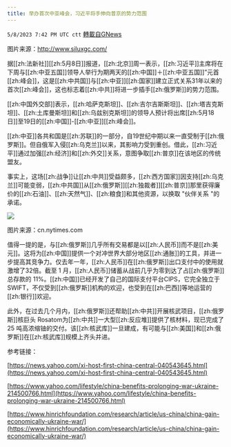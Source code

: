 ```yaml
---
title: 举办首次中亚峰会，习近平将手伸向普京的势力范围
---
```

`5/8/2023 7:42 PM UTC ctt` [轉載自GNews](https://gnews.org/articles/1284553)

图片来源：http://www.siluxgc.com/

据[[zh:法新社]][[zh:5月8日]]报道，[[zh:北京]]周一表示，[[zh:习近平]]主席将在下周与[[zh:中亚五国]]领导人举行为期两天的[[zh:中国]]＋[[zh:中亚五国]]”元首[[zh:峰会]]，这是[[zh:中共国]]与[[zh:中亚]][[zh:国家]]建立正式关系31年以来的首次[[zh:峰会]]，这也标志着[[zh:中共]]将进一步插手[[zh:俄罗斯]]的势力范围。

[[zh:中国外交部]]表示，[[zh:哈萨克斯坦]]、[[zh:吉尔吉斯斯坦]]、[[zh:塔吉克斯坦]]、[[zh:土库曼斯坦]]和[[zh:乌兹别克斯坦]]的领导人预计将出席[[zh:5月18日]]至19日的[[zh:中国]]-[[zh:中亚]][[zh:峰会]]。

[[zh:中亚]]各共和国是[[zh:苏联]]的一部分，自19世纪中期以来一直受制于[[zh:俄罗斯]]。但自俄军入侵[[zh:乌克兰]]以来，其影响力受到重创。借此，[[zh:习近平]]通过加强[[zh:经济]]和[[zh:外交]]关系，意图争取[[zh:普京]]在该地区的传统盟友。

事实上，这场[[zh:战争]]让[[zh:中共]]受益颇多，[[zh:西方国家]]因支持[[zh:乌克兰]]可能变弱，[[zh:中共国]]从[[zh:俄罗斯]][[zh:独裁者]][[zh:普京]]那里获得廉价的[[zh:石油]]、[[zh:天然气]]、[[zh:粮食]]和其他资源，以换取 "伙伴关系 "的承诺。


![](https://i.imgur.com/D4MRmRc.jpg)


图片来源：cn.nytimes.com

值得一提的是，与[[zh:俄罗斯]]几乎所有交易都是以[[zh:人民币]]而不是[[zh:美元]]。这将为[[zh:中国]]提供一个对冲世界大部分地区[[zh:通胀]]的工具，并进一步提高其竞争力。仅去年一年，[[zh:人民币]]在[[zh:俄罗斯]]出口支付中的使用就激增了32倍。截至 1 月，[[zh:人民币]]储蓄从战前几乎为零到达了占[[zh:俄罗斯]]总存款的 11%。[[zh:中国]]已经开发了自己的国际支付平台CIPS，它完全独立于 SWIFT，不仅受到[[zh:俄罗斯]]机构的欢迎，也受到在[[zh:巴西]]等地运营的[[zh:银行]]欢迎。

此外，在过去几个月内，[[zh:俄罗斯]]还帮助[[zh:中共]]开展核武项目，[[zh:俄罗斯]]核巨头 Rosatom为[[zh:中共]]一大型[[zh:反应堆]]提供了核材料，现已完成了 25 吨高浓缩铀的交付。该[[zh:核武库]]一旦建成，有可能与[[zh:美国]]和[[zh:俄罗斯]]在[[zh:核武库]]规模上齐头并进。

参考链接：



[https://news.yahoo.com/xi-host-first-china-central-040543645.html](https://news.yahoo.com/xi-host-first-china-central-040543645.html)

  
  

[https://www.yahoo.com/lifestyle/china-benefits-prolonging-war-ukraine-214500766.html](https://www.yahoo.com/lifestyle/china-benefits-prolonging-war-ukraine-214500766.html)

  
  

[https://www.hinrichfoundation.com/research/article/us-china/china-gain-economically-ukraine-war/](https://www.hinrichfoundation.com/research/article/us-china/china-gain-economically-ukraine-war/)


